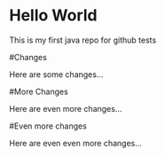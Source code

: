 # Hello World

This is my first java repo for github tests

#Changes

Here are some changes...

#More Changes

Here are even more changes...

#Even more changes

Here are even even more changes...
